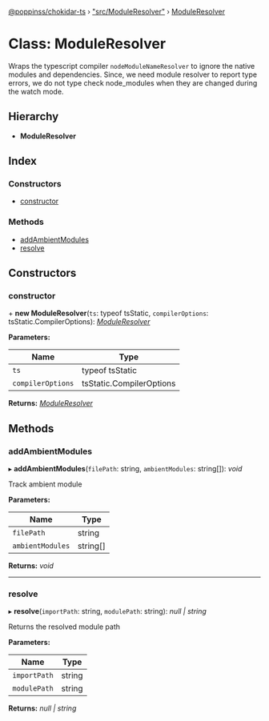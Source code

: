 [@poppinss/chokidar-ts](../README.md) › ["src/ModuleResolver"](../modules/_src_moduleresolver_.md) › [ModuleResolver](_src_moduleresolver_.moduleresolver.md)

# Class: ModuleResolver

Wraps the typescript compiler `nodeModuleNameResolver` to ignore the
native modules and dependencies. Since, we need module resolver
to report type errors, we do not type check node_modules when
they are changed during the watch mode.

## Hierarchy

* **ModuleResolver**

## Index

### Constructors

* [constructor](_src_moduleresolver_.moduleresolver.md#constructor)

### Methods

* [addAmbientModules](_src_moduleresolver_.moduleresolver.md#addambientmodules)
* [resolve](_src_moduleresolver_.moduleresolver.md#resolve)

## Constructors

###  constructor

\+ **new ModuleResolver**(`ts`: typeof tsStatic, `compilerOptions`: tsStatic.CompilerOptions): *[ModuleResolver](_src_moduleresolver_.moduleresolver.md)*

**Parameters:**

Name | Type |
------ | ------ |
`ts` | typeof tsStatic |
`compilerOptions` | tsStatic.CompilerOptions |

**Returns:** *[ModuleResolver](_src_moduleresolver_.moduleresolver.md)*

## Methods

###  addAmbientModules

▸ **addAmbientModules**(`filePath`: string, `ambientModules`: string[]): *void*

Track ambient module

**Parameters:**

Name | Type |
------ | ------ |
`filePath` | string |
`ambientModules` | string[] |

**Returns:** *void*

___

###  resolve

▸ **resolve**(`importPath`: string, `modulePath`: string): *null | string*

Returns the resolved module path

**Parameters:**

Name | Type |
------ | ------ |
`importPath` | string |
`modulePath` | string |

**Returns:** *null | string*
